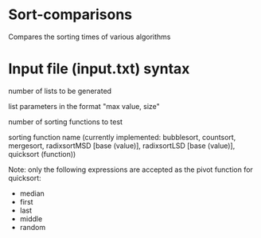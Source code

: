 # Sort-comparisons
Compares the sorting times of various algorithms

# Input file (input.txt) syntax
number of lists to be generated

list parameters in the format "max value, size"

number of sorting functions to test

sorting function name (currently implemented: bubblesort, countsort, mergesort, radixsortMSD [base (value)], radixsortLSD [base (value)], quicksort (function))

Note: only the following expressions are accepted as the pivot function for quicksort:

- median
- first
- last
- middle
- random